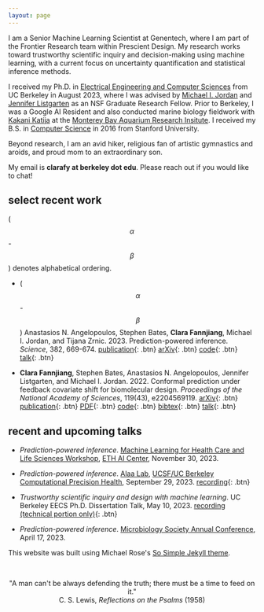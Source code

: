 ```yaml
---
layout: page
---
```


<script
  src="https://cdn.mathjax.org/mathjax/latest/MathJax.js?config=TeX-AMS-MML_HTMLorMML"
  type="text/javascript">
</script>

I am a Senior Machine Learning Scientist at Genentech, where I am part of the Frontier Research team within Prescient Design. My research works toward trustworthy scientific inquiry and decision-making using machine learning, with a current focus on uncertainty quantification and statistical inference methods. 

I received my Ph.D. in [Electrical Engineering and Computer Sciences](https://eecs.berkeley.edu) from UC Berkeley in August 2023, where I was advised by [Michael I. Jordan](https://people.eecs.berkeley.edu/~jordan/) and [Jennifer Listgarten](http://www.jennifer.listgarten.com/) as an NSF Graduate Research Fellow. Prior to Berkeley, I was a Google AI Resident and also conducted marine biology fieldwork with [Kakani Katija](https://www.mbari.org/katija-kakani/) at the [Monterey Bay Aquarium Research Insitute](https://www.mbari.org/). I received my B.S. in [Computer Science](https://cs.stanford.edu/) in 2016 from Stanford University. 

Beyond research, I am an avid hiker, religious fan of artistic gymnastics and aroids, and proud mom to an extraordinary son.

My email is **clarafy at berkeley dot edu**. Please reach out if you would like to chat!

## select recent work

($$\alpha$$-$$\beta$$) denotes alphabetical ordering.

- ($$\alpha$$-$$\beta$$) Anastasios N. Angelopoulos, Stephen Bates, **Clara Fannjiang**, Michael I. Jordan, and Tijana Zrnic. 2023. Prediction-powered inference. *Science*, 382, 669-674. [publication](https://www.science.org/doi/10.1126/science.adi6000){: .btn} [arXiv](https://arxiv.org/abs/2301.09633){: .btn} [code](https://github.com/aangelopoulos/ppi_py){: .btn} [talk](https://www.youtube.com/watch?v=TlFpVpFx7JY){: .btn}

- **Clara Fannjiang**, Stephen Bates, Anastasios N. Angelopoulos, Jennifer Listgarten, and Michael I. Jordan. 2022. Conformal prediction under feedback covariate shift for biomolecular design. *Proceedings of the National Academy of Sciences*, 119(43), e2204569119. [arXiv](https://arxiv.org/abs/2202.03613){: .btn} [publication](https://www.pnas.org/doi/10.1073/pnas.2204569119){: .btn} [PDF](/research/pnas_2022.pdf){: .btn} [code](https://github.com/clarafy/conformal-for-design){: .btn} [bibtex](/bibtex/fannjiang2022conformal.bib){: .btn} [talk](https://www.youtube.com/watch?v=AOyDjBSQjhk){: .btn}  
<!-- Proteins and other biomolecules are being designed today based on predictive models of fitness. We develop a method for uncertainty quantification for the predictions for these designed objects, which have finite-sample guarantees of statistical validity for any fitness model and any design algorithm. -->

## recent and upcoming talks

- *Prediction-powered inference*. [Machine Learning for Health Care and Life Sciences Workshop](https://ai.ethz.ch/details.industry-research-workshop-machine-learning-for-health-care-and-life-sciences.69673.html), [ETH AI Center](https://ai.ethz.ch/), November 30, 2023.

- *Prediction-powered inference*. [Alaa Lab](https://ahmedmalaa.github.io/), [UCSF/UC Berkeley Computational Precision Health](https://computationalhealth.berkeley.edu/), September 29, 2023. [recording](https://www.youtube.com/watch?v=TlFpVpFx7JY){: .btn}

- *Trustworthy scientific inquiry and design with machine learning*. UC Berkeley EECS Ph.D. Dissertation Talk, May 10, 2023. [recording (technical portion only)](https://youtu.be/Wjdusvetyhs){: .btn}

- *Prediction-powered inference*. [Microbiology Society Annual Conference](https://microbiologysociety.org/event/annual-conference/annual-conference-2023.html), April 17, 2023.
<!-- [recording](https://www.youtube.com/watch?v=FW5l5xEYETY){: .btn} -->

<!-- - *Conformal prediction for biomolecular design*. [EPFL Physics of Living Systems Seminar Series](https://pols.epfl.ch/physics-of-living-systems-seminars/pols-data-seminar-series/), November 18, 2022. -->

<!-- - *Conformal prediction for the design problem*. [Machine Learning for Protein Engineering Seminar Series](https://www.ml4proteinengineering.com/), October 18, 2022. [recording](https://www.youtube.com/watch?v=AOyDjBSQjhk){: .btn} -->

This website was built using Michael Rose's [So Simple Jekyll theme](https://github.com/mmistakes/so-simple-theme).

<br>

<p style="text-align: center;">
"A man can't be always defending the truth; there must be a time to feed on it."<br>
C. S. Lewis, <em>Reflections on the Psalms</em> (1958)<br>
</p>
